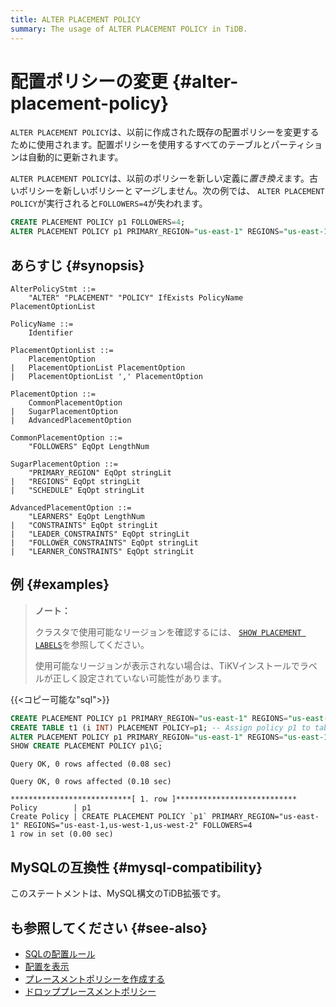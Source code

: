 ```yaml
---
title: ALTER PLACEMENT POLICY
summary: The usage of ALTER PLACEMENT POLICY in TiDB.
---
```


# 配置ポリシーの変更 {#alter-placement-policy}

`ALTER PLACEMENT POLICY`は、以前に作成された既存の配置ポリシーを変更するために使用されます。配置ポリシーを使用するすべてのテーブルとパーティションは自動的に更新されます。

`ALTER PLACEMENT POLICY`は、以前のポリシーを新しい定義に<em>置き換え</em>ます。古いポリシーを新しいポリシーと<em>マージ</em>しません。次の例では、 `ALTER PLACEMENT POLICY`が実行されると`FOLLOWERS=4`が失われます。

```sql
CREATE PLACEMENT POLICY p1 FOLLOWERS=4;
ALTER PLACEMENT POLICY p1 PRIMARY_REGION="us-east-1" REGIONS="us-east-1,us-west-1";
```

## あらすじ {#synopsis}

```ebnf+diagram
AlterPolicyStmt ::=
    "ALTER" "PLACEMENT" "POLICY" IfExists PolicyName PlacementOptionList

PolicyName ::=
    Identifier

PlacementOptionList ::=
    PlacementOption
|   PlacementOptionList PlacementOption
|   PlacementOptionList ',' PlacementOption

PlacementOption ::=
    CommonPlacementOption
|   SugarPlacementOption
|   AdvancedPlacementOption

CommonPlacementOption ::=
    "FOLLOWERS" EqOpt LengthNum

SugarPlacementOption ::=
    "PRIMARY_REGION" EqOpt stringLit
|   "REGIONS" EqOpt stringLit
|   "SCHEDULE" EqOpt stringLit

AdvancedPlacementOption ::=
    "LEARNERS" EqOpt LengthNum
|   "CONSTRAINTS" EqOpt stringLit
|   "LEADER_CONSTRAINTS" EqOpt stringLit
|   "FOLLOWER_CONSTRAINTS" EqOpt stringLit
|   "LEARNER_CONSTRAINTS" EqOpt stringLit
```

## 例 {#examples}

> <strong>ノート：</strong>
>
> クラスタで使用可能なリージョンを確認するには、 [`SHOW PLACEMENT LABELS`](/sql-statements/sql-statement-show-placement-labels.md)を参照してください。
>
> 使用可能なリージョンが表示されない場合は、TiKVインストールでラベルが正しく設定されていない可能性があります。

{{&lt;コピー可能な&quot;sql&quot;&gt;}}

```sql
CREATE PLACEMENT POLICY p1 PRIMARY_REGION="us-east-1" REGIONS="us-east-1,us-west-1";
CREATE TABLE t1 (i INT) PLACEMENT POLICY=p1; -- Assign policy p1 to table t1
ALTER PLACEMENT POLICY p1 PRIMARY_REGION="us-east-1" REGIONS="us-east-1,us-west-1,us-west-2" FOLLOWERS=4; -- The rules of t1 will be updated automatically.
SHOW CREATE PLACEMENT POLICY p1\G;
```

```
Query OK, 0 rows affected (0.08 sec)

Query OK, 0 rows affected (0.10 sec)

***************************[ 1. row ]***************************
Policy        | p1
Create Policy | CREATE PLACEMENT POLICY `p1` PRIMARY_REGION="us-east-1" REGIONS="us-east-1,us-west-1,us-west-2" FOLLOWERS=4
1 row in set (0.00 sec)
```

## MySQLの互換性 {#mysql-compatibility}

このステートメントは、MySQL構文のTiDB拡張です。

## も参照してください {#see-also}

-   [SQLの配置ルール](/placement-rules-in-sql.md)
-   [配置を表示](/sql-statements/sql-statement-show-placement.md)
-   [プレースメントポリシーを作成する](/sql-statements/sql-statement-create-placement-policy.md)
-   [ドロッププレースメントポリシー](/sql-statements/sql-statement-drop-placement-policy.md)
